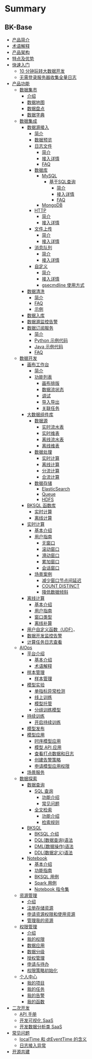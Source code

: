 # Summary

## BK-Base
* [产品简介](UserGuide/Introduction/intro.md)
* [术语解释](UserGuide/Introduction/Terms.md)
* [产品架构](UserGuide/Introduction/Architecture.md)
* [特点及优势](UserGuide/Introduction/feature.md)
* [快速入门]()
    * [10 分钟玩转大数据开发](UserGuide/quick-start/dataflow.md)
    * [无需登录服务器收集全量日志](UserGuide/quick-start/log-search.md)
* [产品功能]()
    * [数据集市]()
        * [介绍](UserGuide/user-guide/datamarket/concepts.md)
        * [数据地图](UserGuide/user-guide/datamarket/data-map/concepts.md)
        * [数据盘点](UserGuide/user-guide/datamarket/data-inventory/concepts.md)
        * [数据字典](UserGuide/user-guide/datamarket/data-dictionary/concepts.md)  
    * [数据集成]()
        * [数据源接入]()
            * [简介](UserGuide/user-guide/datahub/data-access/concepts.md)
            * [数据预览](UserGuide/user-guide/datahub/data-access/data-preview.md)
            * [日志文件]()
                * [简介](UserGuide/user-guide/datahub/data-access/log/concepts.md)
                * [接入详情](UserGuide/user-guide/datahub/data-access/log/detail.md)
                * [FAQ](UserGuide/user-guide/datahub/data-access/log/FAQ.md)
            * [数据库]()
                * [MySQL]()
                    * [基于SQL查询]()
                        * [简介](UserGuide/user-guide/datahub/data-access/database/mysql/concepts.md)
                        * [接入详情](UserGuide/user-guide/datahub/data-access/database/mysql/detail.md)
                        * [FAQ](UserGuide/user-guide/datahub/data-access/database/mysql/FAQ.md)
                * [MongoDB](UserGuide/user-guide/datahub/data-access/database/mongodb/mongodb.md)
            * [HTTP]()
                * [简介](UserGuide/user-guide/datahub/data-access/http/concepts.md)
                * [接入详情](UserGuide/user-guide/datahub/data-access/http/detail.md)
            * [文件上传]()
                * [简介](UserGuide/user-guide/datahub/data-access/file-upload/concepts.md)
                * [接入详情](UserGuide/user-guide/datahub/data-access/file-upload/detail.md)
            * [消息队列]()
                * [简介](UserGuide/user-guide/datahub/data-access/queue/concepts.md)
                * [接入详情](UserGuide/user-guide/datahub/data-access/queue/detail.md)
            * [自定义]()
                * [简介](UserGuide/user-guide/datahub/data-access/custom/concepts.md)
                * [接入详情](UserGuide/user-guide/datahub/data-access/custom/detail.md)
                * [gsecmdline 使用方式](UserGuide/user-guide/datahub/data-access/custom/gsecmdline.md)
        * [数据清洗]()
            * [简介](UserGuide/user-guide/datahub/data-clean/detail.md)
            * [FAQ](UserGuide/user-guide/datahub/data-clean/FAQ.md)
            * [示例](UserGuide/user-guide/datahub/data-clean/example.md)
        * [数据入库](UserGuide/user-guide/datahub/data-shipper.md)
        * [数据源监控告警](UserGuide/user-guide/datahub/monitor.md)
        * [数据订阅服务]()
            * [简介](UserGuide/user-guide/datahub/subscription/concepts.md)
            * [Python 示例代码](UserGuide/user-guide/datahub/subscription/python.md)
            * [Java 示例代码](UserGuide/user-guide/datahub/subscription/java.md)
            * [FAQ](UserGuide/user-guide/datahub/subscription/FAQ.md)  
    * [数据开发]()
        * [画布工作台]()
            * [简介](UserGuide/user-guide/dataflow/ide/concepts.md)
            * [功能列表]()
                * [画布排版](UserGuide/user-guide/dataflow/ide/ide-tools/redraw.md)
                * [数据流状态](UserGuide/user-guide/dataflow/ide/ide-tools/monitor.md)
                * [调试](UserGuide/user-guide/dataflow/ide/ide-tools/debug.md)
                * [导入导出](UserGuide/user-guide/dataflow/ide/ide-tools/import-export.md)
                * [关联任务](UserGuide/user-guide/dataflow/ide/ide-tools/list-related-result-table.md)
        * [大数据组件库]()
            * [数据源]()
                * [实时流水表](UserGuide/user-guide/dataflow/components/source/stream-source.md)
                * [实时维表](UserGuide/user-guide/dataflow/components/source/stream-dim.md)
                * [离线流水表](UserGuide/user-guide/dataflow/components/source/batch-source.md)
                * [离线维表](UserGuide/user-guide/dataflow/components/source/batch-dim.md)
            * [数据处理]()
                * [实时计算](UserGuide/user-guide/dataflow/components/processing/stream.md)
                * [离线计算](UserGuide/user-guide/dataflow/components/processing/batch.md)
                * [分流计算](UserGuide/user-guide/dataflow/components/processing/split.md)
                * [合流计算](UserGuide/user-guide/dataflow/components/processing/merge.md) 
            * [数据存储]()
                * [ElasticSearch](UserGuide/user-guide/dataflow/components/storage/elasticsearch.md) 
                * [Queue](UserGuide/user-guide/dataflow/components/storage/queue.md) 
                * [HDFS](UserGuide/user-guide/dataflow/components/storage/hdfs.md) 
        * [BKSQL 函数库]()
            * [实时计算](UserGuide/user-guide/dataflow/bksql-function/stream-processing.md)
            * [离线计算](UserGuide/user-guide/dataflow/bksql-function/batch-processing.md)
        * [实时计算]()
            * [基本介绍](UserGuide/user-guide/dataflow/stream-processing/concepts.md)
            * [用户指南]()
                * [无窗口](UserGuide/user-guide/dataflow/stream-processing/stream-guide/none-window.md)
                * [滚动窗口](UserGuide/user-guide/dataflow/stream-processing/stream-guide/tumbling-window.md)
                * [滑动窗口](UserGuide/user-guide/dataflow/stream-processing/stream-guide/sliding-window.md)
                * [累加窗口](UserGuide/user-guide/dataflow/stream-processing/stream-guide/accumulate-window.md)
                * [会话窗口](UserGuide/user-guide/dataflow/stream-processing/stream-guide/session-window.md)
            * [场景案例]()
                * [减少窗口节点间延迟](UserGuide/user-guide/dataflow/stream-processing/scenes/decline-delay-across-window.md)
                * [COUNT DISTINCT](UserGuide/user-guide/dataflow/stream-processing/scenes/sql-count-distinct.md) 
                * [降低数据倾斜](UserGuide/user-guide/dataflow/stream-processing/scenes/data-skew.md) 
        * [离线计算]()
            * [基本介绍](UserGuide/user-guide/dataflow/batch-processing/concepts.md)
            * [用户指南](UserGuide/user-guide/dataflow/batch-processing/detail.md)
            * [窗口类型](UserGuide/user-guide/dataflow/batch-processing/data_window.md)
            * [离线补算](UserGuide/user-guide/dataflow/batch-processing/rerun.md)
        * [用户自定义函数（UDF）](UserGuide/user-guide/dataflow/udf.md)、
        * [数据开发监控告警](UserGuide/user-guide/dataflow/monitor.md)
        * [计算任务日志查看](UserGuide/user-guide/dataflow/tasklog.md)
    * [AIOps]()
        * [平台介绍]() 
            * [基本介绍](UserGuide/user-guide/aiops/intro/overview.md) 
            * [术语解释](UserGuide/user-guide/aiops/intro/terminology.md) 
        * [样本管理]()
            * [样本管理](UserGuide/user-guide/aiops/dataset.md)
        * [模型实验]()
            * [单指标异常检测](UserGuide/user-guide/aiops/process-model.md)
            * [线上训练](UserGuide/user-guide/aiops/online_training.md)
            * [模型托管](UserGuide/user-guide/aiops/model_hosting.md)
            * [分组训练模型](UserGuide/user-guide/aiops/experiment/partition_model.md)
        * [持续训练]()
            * [开启持续训练](UserGuide/user-guide/aiops/continuous_training/enable_ct.md)
        * [模型发布](UserGuide/user-guide/aiops/release.md)
        * [模型应用]()
            * [时序模型应用](UserGuide/user-guide/aiops/serving/serving.md)
            * [模型 API 应用](UserGuide/user-guide/aiops/serving/api_serving.md)
            * [查看打点数据和日志](UserGuide/user-guide/aiops/serving/metric_log.md)
            * [创建告警策略](UserGuide/user-guide/aiops/serving/monitor.md)
            * [申请模型应用权限](UserGuide/user-guide/aiops/serving/apply_permission.md)
        * [场景服务](UserGuide/user-guide/aiops/scene_service/scene_service.md)                   
    * [数据探索]()
        * [数据查询]()
            * [SQL 查询]()
                * [功能介绍](UserGuide/user-guide/datalab/queryengine/sql-query/concepts.md)
                * [常见问题](UserGuide/user-guide/datalab/queryengine/sql-query/FAQ.md)
            * [全文检索]()
                * [功能介绍](UserGuide/user-guide/datalab/queryengine/es-query/concepts.md)
                * [检索规则](UserGuide/user-guide/datalab/queryengine/es-query/full-text-retrieval.md)
        * [BKSQL]()
            * [BKSQL 介绍](UserGuide/user-guide/datalab/bksql/concepts.md)
            * [DQL(数据查询)语法](UserGuide/user-guide/datalab/bksql/dql.md)
            * [DML(数据操作)语法](UserGuide/user-guide/datalab/bksql/dml.md)
            * [DDL(数据定义)语法](UserGuide/user-guide/datalab/bksql/ddl.md)
        * [Notebook]()
            * [基本介绍](UserGuide/user-guide/datalab/notebook/concepts.md)
            * [功能指南](UserGuide/user-guide/datalab/notebook/feature-guide.md)
            * [BKSQL 用例](UserGuide/user-guide/datalab/notebook/bksql.md)
            * [Spark 用例](UserGuide/user-guide/datalab/notebook/spark.md)
            * [Notebook 指令集](UserGuide/user-guide/datalab/notebook/command.md)
    * [资源管理]()
        * [介绍](UserGuide/user-guide/resource-management/readme.md)
        * [注册存储资源](UserGuide/user-guide/resource-management/addStorage.md)
        * [申请资源权限和使用资源](UserGuide/user-guide/resource-management/useResource.md)
        * [管理我的资源](UserGuide/user-guide/resource-management/manageResource.md)
    * [权限管理]()
        * [介绍](UserGuide/user-guide/auth-management/intro.md)
        * [我的权限](UserGuide/user-guide/auth-management/permission.md)
        * [数据应用](UserGuide/user-guide/auth-management/data.md)
        * [数据分级](UserGuide/user-guide/auth-management/sensitivity.md)
        * [授权管理](UserGuide/user-guide/auth-management/token.md)
        * [申请与待办](UserGuide/user-guide/auth-management/todo-list.md)
        * [权限策略初始化](UserGuide/user-guide/auth-management/system.md)
    * [个人中心]()
        * [我的项目](UserGuide/user-guide/user-center/projects.md)
        * [我的任务](UserGuide/user-guide/user-center/tasks.md)
        * [我的告警](UserGuide/user-guide/user-center/monitor.md)
        * [我的函数](UserGuide/user-guide/user-center/udf.md)
* [二次开发]()
    * [API 手册](UserGuide/developer/api.md)
    * [开发可视化 SaaS](UserGuide/developer/develope_visualization.md)
    * [开发数据分析类 SaaS](UserGuide/developer/develope_data_analysis.md)
* [常见问题]()
    * [localTime 和 dtEventTime 的含义](UserGuide/faq/localtime.md)
    * [日志接入异常](UserGuide/faq/data-access-log.md)
* [开源共建](../GithubContributorGuide.md)
